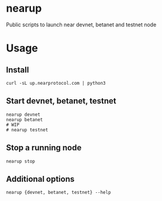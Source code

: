 # nearup
Public scripts to launch near devnet, betanet and testnet node

# Usage
## Install
```
curl -sL up.nearprotocol.com | python3
```

## Start devnet, betanet, testnet
```
nearup devnet
nearup betanet
# WIP
# nearup testnet
```

## Stop a running node
```
nearup stop
```

## Additional options
```
nearup {devnet, betanet, testnet} --help
```